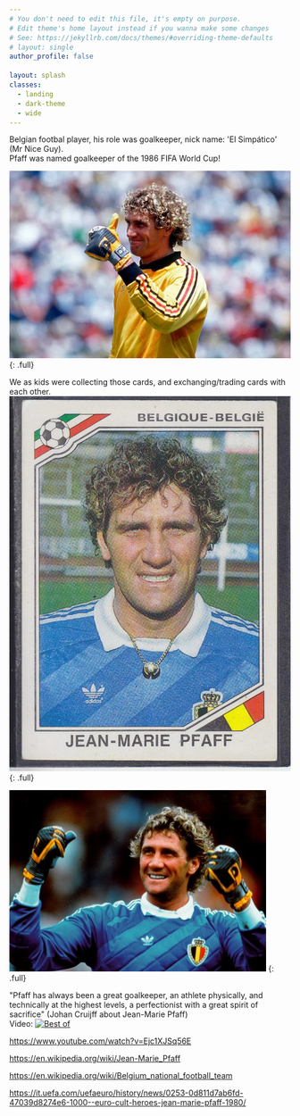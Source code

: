 ```yaml
---
# You don't need to edit this file, it's empty on purpose.
# Edit theme's home layout instead if you wanna make some changes
# See: https://jekyllrb.com/docs/themes/#overriding-theme-defaults
# layout: single
author_profile: false

layout: splash
classes:
  - landing
  - dark-theme
  - wide
---
```


Belgian footbal player, his role was goalkeeper, nick name: 'El Simpático' (Mr Nice Guy).   
Pfaff was named goalkeeper of the 1986 FIFA World Cup!  

![full](/assets/images/Jean-Marie-Pfaff-thumbs-up.webp)
{: .full}


We as kids were collecting those cards, and exchanging/trading cards with each other.
![full](/assets/images/mexico-86-world-cup-jean-marie-pfaff-belgique-sticker.webp)
{: .full}

![full](/assets/images/wide.jpg)
{: .full}


"Pfaff has always been a great goalkeeper, an athlete physically,  and technically at the highest levels, a perfectionist with a great spirit of sacrifice" (Johan Cruijff about Jean-Marie Pfaff)  
Video:
[![Best of](https://img.youtube.com/vi/Ejc1XJSq56E/0.jpg)](https://www.youtube.com/watch?v=Ejc1XJSq56E)

https://www.youtube.com/watch?v=Ejc1XJSq56E

https://en.wikipedia.org/wiki/Jean-Marie_Pfaff

https://en.wikipedia.org/wiki/Belgium_national_football_team

https://it.uefa.com/uefaeuro/history/news/0253-0d811d7ab6fd-47039d8274e6-1000--euro-cult-heroes-jean-marie-pfaff-1980/
